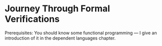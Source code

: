 # Journey Through Formal Verifications

Prerequisites: You should know some functional programming — I give an introduction of it in the dependent languages chapter.

